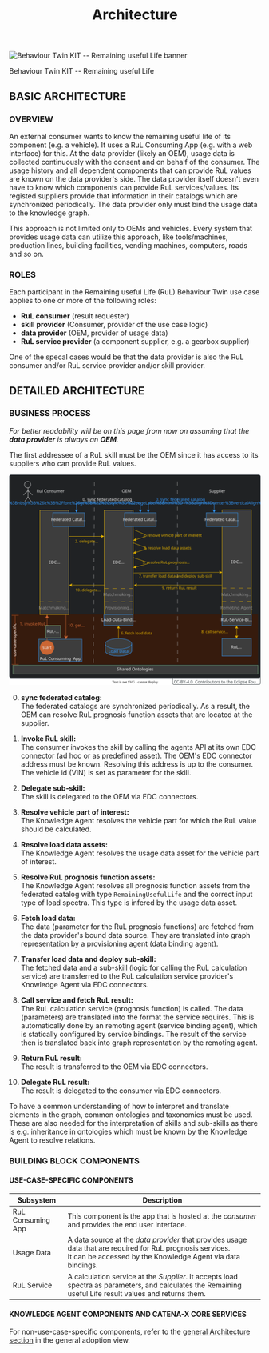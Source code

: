 ﻿---
id: architecture
title: Architecture
description: Behaviour Twin KIT
---

<div style={{display:'block'}}>
  <div style={{display:'inline-block', verticalAlign:'top'}}>

![Behaviour Twin KIT -- Remaining useful Life banner](@site/static/img/kit-icons/behaviour-twin-rul-kit-icon-mini.svg)

  </div>
  <div style={{display:'inline-block', fontSize:17, color:'rgb(255,166,1)', marginLeft:7, verticalAlign:'top', paddingTop:6}}>
Behaviour Twin KIT -- Remaining useful Life
  </div>
</div>

## BASIC ARCHITECTURE

### OVERVIEW

An external consumer wants to know the remaining useful life of its component (e.g. a vehicle). It uses a RuL Consuming App (e.g. with a web interface) for this. At the data provider (likely an OEM), usage data is collected continuously with the consent and on behalf of the consumer. The usage history and all dependent components that can provide RuL values are known on the data provider's side. The data provider itself doesn't even have to know which components can provide RuL services/values. Its registed suppliers provide that information in their catalogs which are synchronized periodically. The data provider only must bind the usage data to the knowledge graph.

This approach is not limited only to OEMs and vehicles. Every system that provides usage data can utilize this approach, like tools/machines, production lines, building facilities, vending machines, computers, roads and so on.

### ROLES

Each participant in the Remaining useful Life (RuL) Behaviour Twin use case applies to one or more of the following roles:

- **RuL consumer** (result requester)
- **skill provider** (Consumer, provider of the use case logic)
- **data provider** (OEM, provider of usage data)
- **RuL service provider** (a component supplier, e.g. a gearbox supplier)

One of the specal cases would be that the data provider is also the RuL consumer and/or RuL service provider and/or skill provider.

## DETAILED ARCHITECTURE

### BUSINESS PROCESS

*For better readability will be on this page from now on assuming that the **data provider** is always an **OEM**.*

The first addressee of a RuL skill must be the OEM since it has access to its suppliers who can provide RuL values.

![business-process](assets/business-process.drawio.svg)

0. **sync federated catalog:** <br/> The federated catalogs are synchronized periodically. As a result, the OEM can resolve RuL prognosis function assets that are located at the supplier.

1. **Invoke RuL skill:** <br/> The consumer invokes the skill by calling the agents API at its own EDC connector (ad hoc or as predefined asset). The OEM's EDC connector address must be known. Resolving this address is up to the consumer. The vehicle id (VIN) is set as parameter for the skill.

2. **Delegate sub-skill:** <br/> The skill is delegated to the OEM via EDC connectors.

3. **Resolve vehicle part of interest:** <br/> The Knowledge Agent resolves the vehicle part for which the RuL value should be calculated.

4. **Resolve load data assets:** <br/> The Knowledge Agent resolves the usage data asset for the vehicle part of interest.

5. **Resolve RuL prognosis function assets:** <br/> The Knowledge Agent resolves all prognosis function assets from the federated catalog with type `RemainingUsefulLife` and the correct input type of load spectra. This type is infered by the usage data asset.

6. **Fetch load data:** <br/> The data (parameter for the RuL prognosis functions) are fetched from the data provider's bound data source. They are translated into graph representation by a provisioning agent (data binding agent).

7. **Transfer load data and deploy sub-skill:** <br/> The fetched data and a sub-skill (logic for calling the RuL calculation service) are transferred to the RuL calculation service provider's Knowledge Agent via EDC connectors.

8. **Call service and fetch RuL result:** <br/> The RuL calculation service (prognosis function) is called. The data (parameters) are translated into the format the service requires. This is automatically done by an remoting agent (service binding agent), which is statically configured by service bindings. The result of the service then is translated back into graph representation by the remoting agent.

9. **Return RuL result:** <br/> The result is transferred to the OEM via EDC connectors.

10. **Delegate RuL result:** <br/> The result is delegated to the consumer via EDC connectors.

To have a common understanding of how to interpret and translate elements in the graph, common ontologies and taxonomies must be used. These are also needed for the interpretation of skills and sub-skills as there is e.g. inheritance in ontologies which must be known by the Knowledge Agent to resolve relations.

### BUILDING BLOCK COMPONENTS

#### USE-CASE-SPECIFIC COMPONENTS

|Subsystem|Description|
|---------|-----------|
|RuL Consuming App|This component is the app that is hosted at the *consumer* and provides the end user interface.|
|Usage Data|A data source at the *data provider* that provides usage data that are required for RuL prognosis services. <BR/> It can be accessed by the Knowledge Agent via data bindings.|
|RuL Service|A calculation service at the *Supplier*. It accepts load spectra as parameters, and calculates the Remaining useful Life result values and returns them.|

#### KNOWLEDGE AGENT COMPONENTS AND CATENA-X CORE SERVICES

For non-use-case-specific components, refer to the [general Architecture section](../../../adoption-view/architecture#building-block-components) in the general adoption view.

